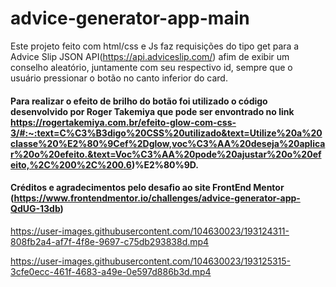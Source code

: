 # advice-generator-app-main

Este projeto feito com html/css e Js faz requisições do tipo get para a Advice Slip JSON API(https://api.adviceslip.com/) afim de exibir um conselho aleatório, juntamente 
com seu respectivo id, sempre que o usuário pressionar o botão no canto inferior do card.

#### Para realizar o efeito de brilho do botão foi utilizado o código desenvolvido por Roger Takemiya que pode ser envontrado no link https://rogertakemiya.com.br/efeito-glow-com-css-3/#:~:text=C%C3%B3digo%20CSS%20utilizado&text=Utilize%20a%20classe%20%E2%80%9Cef%2Dglow,voc%C3%AA%20deseja%20aplicar%20o%20efeito.&text=Voc%C3%AA%20pode%20ajustar%20o%20efeito,%2C%200%2C%200.6)%E2%80%9D.

#### Créditos e agradecimentos pelo desafio ao site FrontEnd Mentor (https://www.frontendmentor.io/challenges/advice-generator-app-QdUG-13db)

https://user-images.githubusercontent.com/104630023/193124311-808fb2a4-af7f-4f8e-9697-c75db293838d.mp4






https://user-images.githubusercontent.com/104630023/193125315-3cfe0ecc-461f-4683-a49e-0e597d886b3d.mp4

